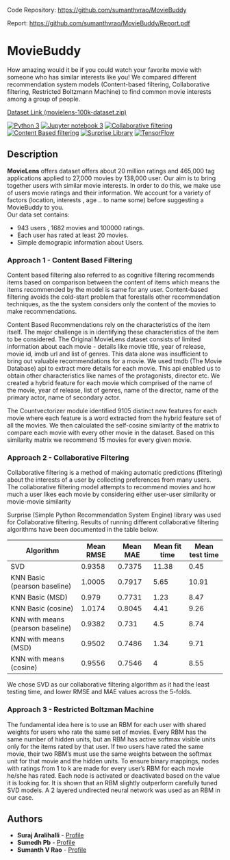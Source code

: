 Code Repository: <a target="_blank" href="https://github.com/sumanthvrao/MovieBuddy" rel="noreferrer noopener">https://github.com/sumanthvrao/MovieBuddy</a>

Report: <a target="_blank" href="https://github.com/sumanthvrao/MovieBuddy/blob/master/We_R_Pythons_FinalReport.pdf" rel="noreferrer noopener">https://github.com/sumanthvrao/MovieBuddy/Report.pdf</a>

MovieBuddy
======

How  amazing would it be if you could watch your favorite movie with someone who has similar interests like you! We compared different recommendation system models (Content-based filtering, Collaborative filtering, Restricted Boltzmann Machine) to find common movie interests among a group of people.

<a target="_blank" href="https://grouplens.org/datasets/movielens/100k/" rel="noreferrer noopener">Dataset Link (movielens-100k-dataset.zip)</a>

[![Python 3](https://img.shields.io/badge/python-3-blue.svg)](https://www.python.org/download/releases/3.0/)
[![Jupyter notebook 3](https://img.shields.io/badge/jupyter%20notebook-5.0.0-orange.svg
)](https://jupyter-notebook.readthedocs.io/en/5.0.0/)
[![Collaborative filtering](https://img.shields.io/badge/collaborative-filtering-red.svg
)](#)
[![Content Based filtering](https://img.shields.io/badge/contest%20based-filtering-yellow.svg)](#)
[![Surprise Library](https://img.shields.io/badge/surprise-library-brightgreen.svg)](http://surpriselib.com/)
[![TensorFlow](https://img.shields.io/badge/tensorflow%20-1.5-blue.svg)](http://surpriselib.com/)

## Description

**MovieLens** offers dataset offers about 20 million ratings and 465,000 tag applications applied to 27,000 movies by 138,000 user.
Our aim is to bring together users with similar movie interests. In order to do this, we make use of users movie ratings and their information. We account for a variety of factors (location, interests , age .. to name some) before suggesting a MovieBuddy to you.<br>
Our data set contains: 
* 943 users , 1682 movies and 100000 ratings.
* Each user has rated at least 20 movies. 
* Simple demograpic information about Users.

### Approach 1 - Content Based Filtering

Content based filtering also referred to as cognitive filtering recommends items based on comparison between the content of items which means the items recommended by the model is same for any user. Content-based filtering avoids the cold-start problem that forestalls other recommendation techniques, as the the system considers only the content of the movies to make recommendations.

Content Based Recommendations rely on the characteristics of the item itself. The major challenge is in identifying these characteristics of the item to be considered. The Original MovieLens dataset consists of limited information about each movie - details like movie title, year of release, movie id, imdb url and list of genres. This data alone was insufficient to bring out valuable recommendations for a movie. We used tmdb (The Movie Database) api to extract more details for each movie. This api enabled us to obtain other characteristics like names of the protagonists, director etc. We created a hybrid feature for each movie which comprised of the name of the movie, year of release, list of genres, name of the director, name of the primary actor, name of secondary actor.

The Countvectorizer module identified 9105 distinct new features for each movie where each feature is a word extracted from the hybrid feature set of all the movies. We then calculated the self-cosine similarity of the matrix to compare each movie with every other movie in the dataset. Based on this similarity matrix we recommend 15 movies for every given movie.

### Approach 2 - Collaborative Filtering

Collaborative filtering is a method of making automatic predictions (filtering) about the interests of a user by collecting preferences from many users. The collaborative filtering model attempts to recommend movies and how much a user likes each movie by considering either user-user similarity or movie-movie similarity

Surprise (Simple Python RecommendatIon System Engine) library was used for Collaborative filtering. Results of running different collaborative filtering algorithms have been documented in the table below.

| Algorithm                         | Mean RMSE | Mean MAE | Mean fit time | Mean test time |
|-----------------------------------|-----------|----------|---------------|----------------|
| SVD                               | 0.9358    | 0.7375   | 11.38         | 0.45           |
| KNN Basic (pearson baseline)      | 1.0005    | 0.7917   | 5.65          | 10.91          |
| KNN Basic (MSD)                   | 0.979     | 0.7731   | 1.23          | 8.47           |
| KNN Basic (cosine)                | 1.0174    | 0.8045   | 4.41          | 9.26           |
| KNN with means (pearson baseline) | 0.9382    | 0.731    | 4.5           | 8.74           |
| KNN with means (MSD)              | 0.9502    | 0.7486   | 1.34          | 9.71           |
| KNN with means (cosine)           | 0.9556    | 0.7546   | 4             | 8.55           |

We chose SVD as our collaborative filtering algorithm as it had the least testing time, and lower RMSE and MAE values across the 5-folds.

### Approach 3 - Restricted Boltzman Machine

The fundamental idea here is to use an RBM for each user with shared weights for users who rate the same set of movies. Every RBM has the same number of hidden units, but an RBM has active softmax visible units only for the items rated by that user. If two users have rated the same movie, their two RBM’s must use the same weights between the softmax unit for that movie and the hidden units. To ensure binary mappings, nodes with ratings from 1 to k are made for every user’s RBM for each movie he/she has rated. Each node is activated or deactivated based on the value it is looking for. It is shown that an RBM slightly outperform carefully tuned SVD models. A 2 layered undirected neural network was used as an RBM in our case.

Authors
------
* **Suraj Aralihalli** - [Profile](https://github.com/SurajAralihalli)<br>
* **Sumedh Pb** - [Profile](https://github.com/sumedhpb)<br>
* **Sumanth V Rao** - [Profile](https://github.com/sumanthvrao)<br>
